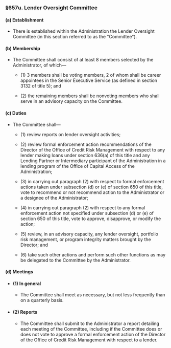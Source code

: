 ### §657u. Lender Oversight Committee
#### (a) Establishment
* There is established within the Administration the Lender Oversight Committee (in this section referred to as the "Committee").

#### (b) Membership
* The Committee shall consist of at least 8 members selected by the Administrator, of which—

  * (1) 3 members shall be voting members, 2 of whom shall be career appointees in the Senior Executive Service (as defined in section 3132 of title 5); and

  * (2) the remaining members shall be nonvoting members who shall serve in an advisory capacity on the Committee.

#### (c) Duties
* The Committee shall—

  * (1) review reports on lender oversight activities;

  * (2) review formal enforcement action recommendations of the Director of the Office of Credit Risk Management with respect to any lender making loans under section 636(a) of this title and any Lending Partner or Intermediary participant of the Administration in a lending program of the Office of Capital Access of the Administration;

  * (3) in carrying out paragraph (2) with respect to formal enforcement actions taken under subsection (d) or (e) of section 650 of this title, vote to recommend or not recommend action to the Administrator or a designee of the Administrator;

  * (4) in carrying out paragraph (2) with respect to any formal enforcement action not specified under subsection (d) or (e) of section 650 of this title, vote to approve, disapprove, or modify the action;

  * (5) review, in an advisory capacity, any lender oversight, portfolio risk management, or program integrity matters brought by the Director; and

  * (6) take such other actions and perform such other functions as may be delegated to the Committee by the Administrator.

#### (d) Meetings
* #### (1) In general
  * The Committee shall meet as necessary, but not less frequently than on a quarterly basis.

* #### (2) Reports
  * The Committee shall submit to the Administrator a report detailing each meeting of the Committee, including if the Committee does or does not vote to approve a formal enforcement action of the Director of the Office of Credit Risk Management with respect to a lender.